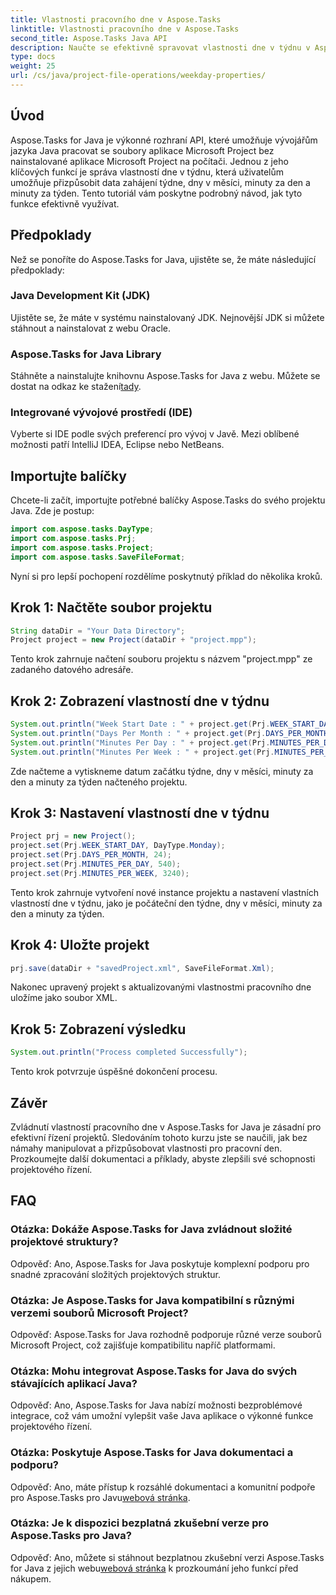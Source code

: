 ```yaml
---
title: Vlastnosti pracovního dne v Aspose.Tasks
linktitle: Vlastnosti pracovního dne v Aspose.Tasks
second_title: Aspose.Tasks Java API
description: Naučte se efektivně spravovat vlastnosti dne v týdnu v Aspose.Tasks for Java. Přizpůsobte si data zahájení týdne, dny v měsíci a další snadno.
type: docs
weight: 25
url: /cs/java/project-file-operations/weekday-properties/
---
```

## Úvod
Aspose.Tasks for Java je výkonné rozhraní API, které umožňuje vývojářům jazyka Java pracovat se soubory aplikace Microsoft Project bez nainstalované aplikace Microsoft Project na počítači. Jednou z jeho klíčových funkcí je správa vlastností dne v týdnu, která uživatelům umožňuje přizpůsobit data zahájení týdne, dny v měsíci, minuty za den a minuty za týden. Tento tutoriál vám poskytne podrobný návod, jak tyto funkce efektivně využívat.
## Předpoklady
Než se ponoříte do Aspose.Tasks for Java, ujistěte se, že máte následující předpoklady:
### Java Development Kit (JDK)
Ujistěte se, že máte v systému nainstalovaný JDK. Nejnovější JDK si můžete stáhnout a nainstalovat z webu Oracle.
### Aspose.Tasks for Java Library
 Stáhněte a nainstalujte knihovnu Aspose.Tasks for Java z webu. Můžete se dostat na odkaz ke stažení[tady](https://releases.aspose.com/tasks/java/).
### Integrované vývojové prostředí (IDE)
Vyberte si IDE podle svých preferencí pro vývoj v Javě. Mezi oblíbené možnosti patří IntelliJ IDEA, Eclipse nebo NetBeans.
## Importujte balíčky
Chcete-li začít, importujte potřebné balíčky Aspose.Tasks do svého projektu Java. Zde je postup:

```java
import com.aspose.tasks.DayType;
import com.aspose.tasks.Prj;
import com.aspose.tasks.Project;
import com.aspose.tasks.SaveFileFormat;
```

Nyní si pro lepší pochopení rozdělíme poskytnutý příklad do několika kroků.
## Krok 1: Načtěte soubor projektu
```java
String dataDir = "Your Data Directory";
Project project = new Project(dataDir + "project.mpp");
```
Tento krok zahrnuje načtení souboru projektu s názvem "project.mpp" ze zadaného datového adresáře.
## Krok 2: Zobrazení vlastností dne v týdnu
```java
System.out.println("Week Start Date : " + project.get(Prj.WEEK_START_DAY).toString());
System.out.println("Days Per Month : " + project.get(Prj.DAYS_PER_MONTH).toString());
System.out.println("Minutes Per Day : " + project.get(Prj.MINUTES_PER_DAY).toString());
System.out.println("Minutes Per Week : " + project.get(Prj.MINUTES_PER_WEEK).toString());
```
Zde načteme a vytiskneme datum začátku týdne, dny v měsíci, minuty za den a minuty za týden načteného projektu.
## Krok 3: Nastavení vlastností dne v týdnu
```java
Project prj = new Project();
project.set(Prj.WEEK_START_DAY, DayType.Monday);
project.set(Prj.DAYS_PER_MONTH, 24);
project.set(Prj.MINUTES_PER_DAY, 540);
project.set(Prj.MINUTES_PER_WEEK, 3240);
```
Tento krok zahrnuje vytvoření nové instance projektu a nastavení vlastních vlastností dne v týdnu, jako je počáteční den týdne, dny v měsíci, minuty za den a minuty za týden.
## Krok 4: Uložte projekt
```java
prj.save(dataDir + "savedProject.xml", SaveFileFormat.Xml);
```
Nakonec upravený projekt s aktualizovanými vlastnostmi pracovního dne uložíme jako soubor XML.
## Krok 5: Zobrazení výsledku
```java
System.out.println("Process completed Successfully");
```
Tento krok potvrzuje úspěšné dokončení procesu.
## Závěr
Zvládnutí vlastností pracovního dne v Aspose.Tasks for Java je zásadní pro efektivní řízení projektů. Sledováním tohoto kurzu jste se naučili, jak bez námahy manipulovat a přizpůsobovat vlastnosti pro pracovní den. Prozkoumejte další dokumentaci a příklady, abyste zlepšili své schopnosti projektového řízení.
## FAQ
### Otázka: Dokáže Aspose.Tasks for Java zvládnout složité projektové struktury?
Odpověď: Ano, Aspose.Tasks for Java poskytuje komplexní podporu pro snadné zpracování složitých projektových struktur.
### Otázka: Je Aspose.Tasks for Java kompatibilní s různými verzemi souborů Microsoft Project?
Odpověď: Aspose.Tasks for Java rozhodně podporuje různé verze souborů Microsoft Project, což zajišťuje kompatibilitu napříč platformami.
### Otázka: Mohu integrovat Aspose.Tasks for Java do svých stávajících aplikací Java?
Odpověď: Ano, Aspose.Tasks for Java nabízí možnosti bezproblémové integrace, což vám umožní vylepšit vaše Java aplikace o výkonné funkce projektového řízení.
### Otázka: Poskytuje Aspose.Tasks for Java dokumentaci a podporu?
 Odpověď: Ano, máte přístup k rozsáhlé dokumentaci a komunitní podpoře pro Aspose.Tasks pro Javu[webová stránka](https://releases.aspose.com/).
### Otázka: Je k dispozici bezplatná zkušební verze pro Aspose.Tasks pro Java?
Odpověď: Ano, můžete si stáhnout bezplatnou zkušební verzi Aspose.Tasks for Java z jejich webu[webová stránka](https://reference.aspose.com/tasks/java/) k prozkoumání jeho funkcí před nákupem.